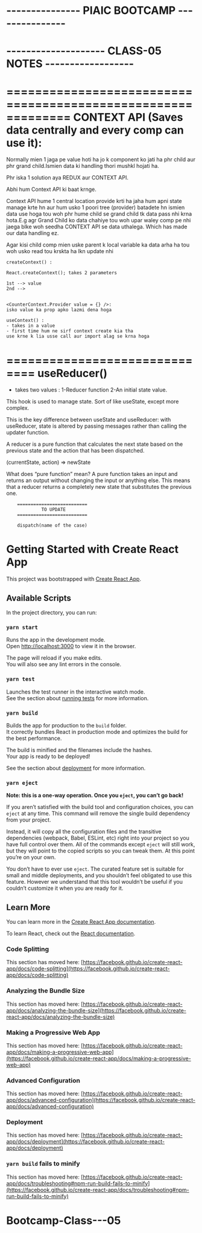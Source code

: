 
# ---------------    PIAIC BOOTCAMP    ---------------
# --------------------  CLASS-05 NOTES  ------------------


=============================================================
CONTEXT API (Saves data centrally and every comp can use it):
=============================================================

Normally mien 1 jaga pe value hoti ha jo k component ko jati ha phr child aur phr grand child.Ismien data ki handling thori mushkl hojati ha.

Phr iska 1 solution aya REDUX aur CONTEXT API.

Abhi hum Context API ki baat krnge.

Context API hume 1 central location provide krti ha jaha hum apni state manage krte hn aur hum usko 1 poori tree (provider) batadete hn ismien data use hoga tou woh phr hume child se grand child tk data pass nhi krna hota.E.g agr Grand Child ko data chahiye tou woh upar waley comp pe nhi jaega blke woh seedha CONTEXT API se data uthalega. Which has made our data handling ez.

Agar kisi child comp mien uske parent k local variable ka data arha ha tou woh usko read tou krskta ha lkn update nhi

	createContext() : 
	
	React.createContext(); takes 2 parameters 
	
	1st --> value
	2nd -->
	
	
	<CounterContext.Provider value = {} />:
	isko value ka prop apko lazmi dena hoga
	
	useContext() : 
	- takes in a value
	- first time hum ne sirf context create kia tha
	use krne k lia usse call aur import alag se krna hoga
	
	
==============================
useReducer()
==============================

- takes two values : 
 1-Reducer function
 2-An initial state value.

This hook is used to manage state. Sort of like useState, except more complex.

This is the key difference between useState and useReducer: with useReducer, state is altered by passing messages rather than calling the updater function.

A reducer is a pure function that calculates the next state based on the previous state and the action that has been dispatched.

(currentState, action) => newState

What does “pure function” mean? A pure function takes an input and returns an output without changing the input or anything else. This means that a reducer returns a completely new state that substitutes the previous one.
	
		==========================
		         TO UPDATE
		==========================
		
		dispatch(name of the case)
	
	

# Getting Started with Create React App

This project was bootstrapped with [Create React App](https://github.com/facebook/create-react-app).

## Available Scripts

In the project directory, you can run:

### `yarn start`

Runs the app in the development mode.\
Open [http://localhost:3000](http://localhost:3000) to view it in the browser.

The page will reload if you make edits.\
You will also see any lint errors in the console.

### `yarn test`

Launches the test runner in the interactive watch mode.\
See the section about [running tests](https://facebook.github.io/create-react-app/docs/running-tests) for more information.

### `yarn build`

Builds the app for production to the `build` folder.\
It correctly bundles React in production mode and optimizes the build for the best performance.

The build is minified and the filenames include the hashes.\
Your app is ready to be deployed!

See the section about [deployment](https://facebook.github.io/create-react-app/docs/deployment) for more information.

### `yarn eject`

**Note: this is a one-way operation. Once you `eject`, you can’t go back!**

If you aren’t satisfied with the build tool and configuration choices, you can `eject` at any time. This command will remove the single build dependency from your project.

Instead, it will copy all the configuration files and the transitive dependencies (webpack, Babel, ESLint, etc) right into your project so you have full control over them. All of the commands except `eject` will still work, but they will point to the copied scripts so you can tweak them. At this point you’re on your own.

You don’t have to ever use `eject`. The curated feature set is suitable for small and middle deployments, and you shouldn’t feel obligated to use this feature. However we understand that this tool wouldn’t be useful if you couldn’t customize it when you are ready for it.

## Learn More

You can learn more in the [Create React App documentation](https://facebook.github.io/create-react-app/docs/getting-started).

To learn React, check out the [React documentation](https://reactjs.org/).

### Code Splitting

This section has moved here: [https://facebook.github.io/create-react-app/docs/code-splitting](https://facebook.github.io/create-react-app/docs/code-splitting)

### Analyzing the Bundle Size

This section has moved here: [https://facebook.github.io/create-react-app/docs/analyzing-the-bundle-size](https://facebook.github.io/create-react-app/docs/analyzing-the-bundle-size)

### Making a Progressive Web App

This section has moved here: [https://facebook.github.io/create-react-app/docs/making-a-progressive-web-app](https://facebook.github.io/create-react-app/docs/making-a-progressive-web-app)

### Advanced Configuration

This section has moved here: [https://facebook.github.io/create-react-app/docs/advanced-configuration](https://facebook.github.io/create-react-app/docs/advanced-configuration)

### Deployment

This section has moved here: [https://facebook.github.io/create-react-app/docs/deployment](https://facebook.github.io/create-react-app/docs/deployment)

### `yarn build` fails to minify

This section has moved here: [https://facebook.github.io/create-react-app/docs/troubleshooting#npm-run-build-fails-to-minify](https://facebook.github.io/create-react-app/docs/troubleshooting#npm-run-build-fails-to-minify)
# Bootcamp-Class---05
